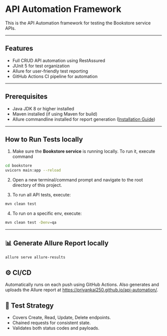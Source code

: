 # API Automation Framework

This is the API Automation framework for testing the Bookstore service APIs.

---

## Features
- Full CRUD API automation using RestAssured
- JUnit 5 for test organization
- Allure for user-friendly test reporting
- GitHub Actions CI pipeline for automation
 
---

## Prerequisites

- Java JDK 8 or higher installed
- Maven installed (if using Maven for build)
- Allure commandline installed for report generation ([Installation Guide](https://docs.qameta.io/allure/#_installing_a_commandline))

---

## How to Run Tests locally

1. Make sure the **Bookstore service** is running locally. To run it, execute command

```bash
cd bookstore
uvicorn main:app --reload
```

2. Open a new terminal/command prompt and navigate to the root directory of this project.

3. To run all API tests, execute:

```bash
mvn clean test
```

4. To run on a specific env, execute:

```bash
mvn clean test -Denv=qa
```

---

## 📊 Generate Allure Report locally
```bash
allure serve allure-results
```

## ⚙️ CI/CD
Automatically runs on each push using GitHub Actions. 
Also generates and uploads the Allure report at https://priyankaj250.github.io/api-automation/.

## 🧪 Test Strategy
- Covers Create, Read, Update, Delete endpoints.
- Chained requests for consistent state.
- Validates both status codes and payloads.


